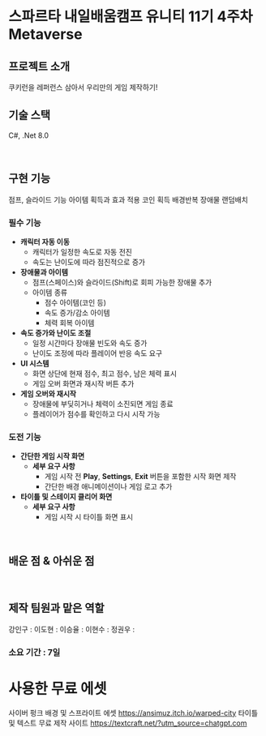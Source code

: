 # 스파르타 내일배움캠프 유니티 11기 4주차 Metaverse

## 프로젝트 소개
쿠키런을 레퍼런스 삼아서 우리만의 게임 제작하기!


## 기술 스택

C#, .Net 8.0

<br>

## 구현 기능
점프, 슬라이드 기능
아이템 획득과 효과 적용
코인 획득
배경반복
장애물 랜덤배치

### 필수 기능
- **캐릭터 자동 이동**
    - 캐릭터가 일정한 속도로 자동 전진
    - 속도는 난이도에 따라 점진적으로 증가
- **장애물과 아이템**
    - 점프(스페이스)와 슬라이드(Shift)로 회피 가능한 장애물 추가
    - 아이템 종류
        - 점수 아이템(코인 등)
        - 속도 증가/감소 아이템
        - 체력 회복 아이템
- **속도 증가와 난이도 조절**
    - 일정 시간마다 장애물 빈도와 속도 증가
    - 난이도 조정에 따라 플레이어 반응 속도 요구
- **UI 시스템**
    - 화면 상단에 현재 점수, 최고 점수, 남은 체력 표시
    - 게임 오버 화면과 재시작 버튼 추가
- **게임 오버와 재시작**
    - 장애물에 부딪히거나 체력이 소진되면 게임 종료
    - 플레이어가 점수를 확인하고 다시 시작 가능
### 도전 기능
- **간단한 게임 시작 화면**
    - **세부 요구 사항**
        - 게임 시작 전 **Play**, **Settings**, **Exit** 버튼을 포함한 시작 화면 제작
        - 간단한 배경 애니메이션이나 게임 로고 추가
- **타이틀 및 스테이지 클리어 화면**
    - **세부 요구 사항**
        - 게임 시작 시 타이틀 화면 표시
<br>

## 배운 점 & 아쉬운 점

<br>

## 제작 팀원과 맡은 역할
강인구 :
이도현 :
이승율 :
이현수 :
정권우 :

### 소요 기간 : 7일

# 사용한 무료 에셋
사이버 펑크 배경 및 스프라이트 에셋 https://ansimuz.itch.io/warped-city
타이틀 및 텍스트 무료 제작 사이트 https://textcraft.net/?utm_source=chatgpt.com


